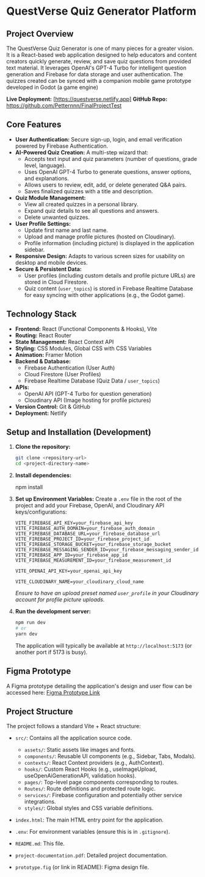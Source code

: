 # QuestVerse Quiz Generator Platform

## Project Overview

The QuestVerse Quiz Generator is one of many pieces for a greater vision. It is a React-based web application designed to help educators and content creators quickly generate, review, and save quiz questions from provided text material. It leverages OpenAI's GPT-4 Turbo for intelligent question generation and Firebase for data storage and user authentication. The quizzes created can be synced with a companion mobile game prototype developed in Godot (a game engine)

**Live Deployment:** [https://questverse.netlify.app]
**GitHub Repo:** https://github.com/Petternnn/FinalProjectTest
## Core Features

*   **User Authentication:** Secure sign-up, login, and email verification powered by Firebase Authentication.
*   **AI-Powered Quiz Creation:** A multi-step wizard that:
    *   Accepts text input and quiz parameters (number of questions, grade level, language).
    *   Uses OpenAI GPT-4 Turbo to generate questions, answer options, and explanations.
    *   Allows users to review, edit, add, or delete generated Q&A pairs.
    *   Saves finalized quizzes with a title and description.
*   **Quiz Module Management:**
    *   View all created quizzes in a personal library.
    *   Expand quiz details to see all questions and answers.
    *   Delete unwanted quizzes.
*   **User Profile Settings:**
    *   Update first name and last name.
    *   Upload and manage profile pictures (hosted on Cloudinary).
    *   Profile information (including picture) is displayed in the application sidebar.
*   **Responsive Design:** Adapts to various screen sizes for usability on desktop and mobile devices.
*   **Secure & Persistent Data:**
    *   User profiles (including custom details and profile picture URLs) are stored in Cloud Firestore.
    *   Quiz content (`user_topics`) is stored in Firebase Realtime Database for easy syncing with other applications (e.g., the Godot game).

## Technology Stack

*   **Frontend:** React (Functional Components & Hooks), Vite
*   **Routing:** React Router
*   **State Management:** React Context API
*   **Styling:** CSS Modules, Global CSS with CSS Variables
*   **Animation:** Framer Motion
*   **Backend & Database:**
    *   Firebase Authentication (User Auth)
    *   Cloud Firestore (User Profiles)
    *   Firebase Realtime Database (Quiz Data / `user_topics`)
*   **APIs:**
    *   OpenAI API (GPT-4 Turbo for question generation)
    *   Cloudinary API (Image hosting for profile pictures)
*   **Version Control:** Git & GitHub
*   **Deployment:** Netlify


## Setup and Installation (Development)

1.  **Clone the repository:**
    ```bash
    git clone <repository-url>
    cd <project-directory-name>
    ```
2.  **Install dependencies:**

    npm install


3.  **Set up Environment Variables:**
    Create a `.env` file in the root of the project and add your Firebase, OpenAI, and Cloudinary API keys/configurations:
    ```env
    VITE_FIREBASE_API_KEY=your_firebase_api_key
    VITE_FIREBASE_AUTH_DOMAIN=your_firebase_auth_domain
    VITE_FIREBASE_DATABASE_URL=your_firebase_database_url
    VITE_FIREBASE_PROJECT_ID=your_firebase_project_id
    VITE_FIREBASE_STORAGE_BUCKET=your_firebase_storage_bucket
    VITE_FIREBASE_MESSAGING_SENDER_ID=your_firebase_messaging_sender_id
    VITE_FIREBASE_APP_ID=your_firebase_app_id
    VITE_FIREBASE_MEASUREMENT_ID=your_firebase_measurement_id

    VITE_OPENAI_API_KEY=your_openai_api_key

    VITE_CLOUDINARY_NAME=your_cloudinary_cloud_name
    ```
    *Ensure to have an upload preset named `user_profile` in your Cloudinary account for profile picture uploads.*

4.  **Run the development server:**
    ```bash
    npm run dev
    # or
    yarn dev
    ```
    The application will typically be available at `http://localhost:5173` (or another port if 5173 is busy).

## Figma Prototype

A Figma prototype detailing the application's design and user flow can be accessed here:
[Figma Prototype Link](https://www.figma.com/proto/Q9Ja8G9iPj1BWTckg94C97/FrontEnd-FinalProject-2025?page-id=0%3A1&node-id=1-31&viewport=326%2C411%2C0.13&t=gtnr8DOhXD7fmq3z-1&scaling=min-zoom&content-scaling=fixed&starting-point-node-id=1%3A31)

## Project Structure

The project follows a standard Vite + React structure:

*   `src/`: Contains all the application source code.
    *   `assets/`: Static assets like images and fonts.
    *   `components/`: Reusable UI components (e.g., Sidebar, Tabs, Modals).
    *   `contexts/`: React Context providers (e.g., AuthContext).
    *   `hooks/`: Custom React Hooks (e.g., useImageUpload, useOpenAiGenerationAPI, validation hooks).
    *   `pages/`: Top-level page components corresponding to routes.
    *   `Routes/`: Route definitions and protected route logic.
    *   `services/`: Firebase configuration and potentially other service integrations.
    *   `styles/`: Global styles and CSS variable definitions.

*   `index.html`: The main HTML entry point for the application.
*   `.env`: For environment variables (ensure this is in `.gitignore`).
*   `README.md`: This file.
*   `project-documentation.pdf`: Detailed project documentation.
*   `prototype.fig` (or link in README): Figma design file.

